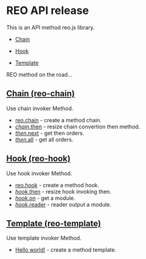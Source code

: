 # REO API release

This is an API method reo.js library.

* [Chain](#chain-reo-chain)

* [Hook](#hook-reo-hook)

* [Template](#template-reo-template)

REO method on the road...


## [Chain (reo-chain)](https://github.com/koringz/reo.js/tree/master/components/reo.chain/README.md)
Use chain invoker Method.
* [reo.chain](https://github.com/koringz/reo.js/tree/master/components/reo.chain/README.md#chain) - create a method chain.
* [*chain*.then](https://github.com/koringz/reo.js/tree/master/components/reo.chain/README.md#then) - resize chain convertion then method.
* [*then*.next](https://github.com/koringz/reo.js/tree/master/components/reo.chain/README.md#next) - get then orders.
* [*then*.all](https://github.com/koringz/reo.js/tree/master/components/reo.chain/README.md#all) - get all orders.

## [Hook (reo-hook)](https://github.com/koringz/reo.js/tree/master/components/reo.hook/README.md)
Use hook invoker Method.
* [reo.hook](https://github.com/koringz/reo.js/tree/master/components/reo.hook/README.md#hook)  - create a method hook.
* [*hook*.then](https://github.com/koringz/reo.js/tree/master/components/reo.hook/README.md#then)  - resize hook invoking then.
* [*hook*.on](https://github.com/koringz/reo.js/tree/master/components/reo.hook/README.md#on)  - get a module.
* [*hook*.reader](https://github.com/koringz/reo.js/tree/master/components/reo.hook/README.md#reader)  - reader output a module.

## [Template (reo-template)](https://github.com/koringz/reo.js/tree/master/components/reo.template/README.md)
Use template invoker Method.
* [Hello world!](https://github.com/koringz/reo.js/tree/master/components/reo.template/README.md#template)  - create a method template.
